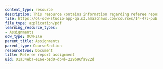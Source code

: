 ```yaml
---
content_type: resource
description: This resource contains information regarding referee report assignment.
file: https://ol-ocw-studio-app-qa.s3.amazonaws.com/courses/14-471-public-economics-i-fall-2012/01a34ebae16eb1d0db4b229b96fa922d_MIT14_471F12_RefereeReport.pdf
file_type: application/pdf
learning_resource_types:
- Assignments
ocw_type: OCWFile
parent_title: Assignments
parent_type: CourseSection
resourcetype: Document
title: Referee report assignment
uid: 01a34eba-e16e-b1d0-db4b-229b96fa922d
---
```

